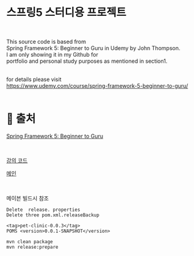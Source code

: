 # 스프링5 스터디용 프로젝트

<br />

This source code is based from<br />
Spring Framework 5: Beginner to Guru in Udemy by John Thompson.<br />
I am only showing it in my Github for<br />
portfolio and personal study purposes as mentioned in section1.<br /><br />

for details please visit<br />
https://www.udemy.com/course/spring-framework-5-beginner-to-guru/
<br /><br />

</div>

# 📓 출처

[ Spring Framework 5: Beginner to Guru ](https://www.udemy.com/course/spring-framework-5-beginner-to-guru/ "udemy")

<br />

[강의 코드](https://github.com/springframeworkguru/sfg-di "스프링 구루")

[메인](../README.MD "스프링 구루")

<br />


메이븐 빌드시 참조

```
Delete  release. properties
Delete three pom.xml.releaseBackup

<tag>pet-clinic-0.0.3</tag>
POMS <version>0.0.1-SNAPSHOT</version>

mvn clean package
mvn release:prepare
```